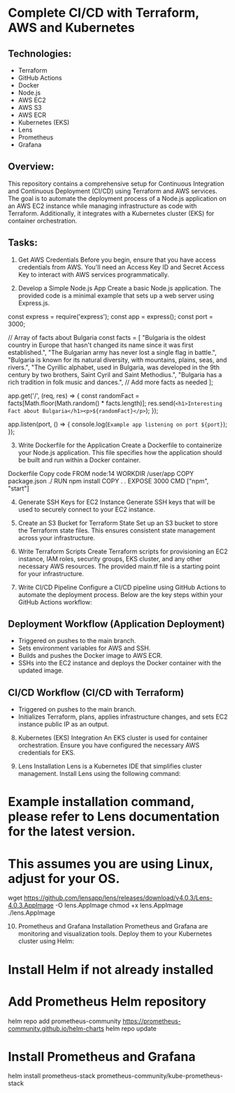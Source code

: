 # Complete CI/CD with Terraform, AWS and Kubernetes

## Technologies:
- Terraform
- GitHub Actions
- Docker
- Node.js
- AWS EC2
- AWS S3
- AWS ECR
- Kubernetes (EKS)
- Lens
- Prometheus
- Grafana

## Overview:
This repository contains a comprehensive setup for Continuous Integration and Continuous Deployment (CI/CD) using Terraform and AWS services. The goal is to automate the deployment process of a Node.js application on an AWS EC2 instance while managing infrastructure as code with Terraform. Additionally, it integrates with a Kubernetes cluster (EKS) for container orchestration.

## Tasks:
1. Get AWS Credentials
Before you begin, ensure that you have access credentials from AWS. You'll need an Access Key ID and Secret Access Key to interact with AWS services programmatically.

2. Develop a Simple Node.js App
Create a basic Node.js application. The provided code is a minimal example that sets up a web server using Express.js.

const express = require('express');
const app = express();
const port = 3000;

// Array of facts about Bulgaria
const facts = [
  "Bulgaria is the oldest country in Europe that hasn't changed its name since it was first established.",
  "The Bulgarian army has never lost a single flag in battle.",
  "Bulgaria is known for its natural diversity, with mountains, plains, seas, and rivers.",
  "The Cyrillic alphabet, used in Bulgaria, was developed in the 9th century by two brothers, Saint Cyril and Saint Methodius.",
  "Bulgaria has a rich tradition in folk music and dances.",
  // Add more facts as needed
];

app.get('/', (req, res) => {
  const randomFact = facts[Math.floor(Math.random() * facts.length)];
  res.send(`<h1>Interesting Fact about Bulgaria</h1><p>${randomFact}</p>`);
});

app.listen(port, () => {
  console.log(`Example app listening on port ${port}`);
});

3. Write Dockerfile for the Application
Create a Dockerfile to containerize your Node.js application. This file specifies how the application should be built and run within a Docker container.

Dockerfile
Copy code
FROM node:14
WORKDIR /user/app
COPY package.json ./
RUN npm install
COPY . .
EXPOSE 3000
CMD ["npm", "start"]

4. Generate SSH Keys for EC2 Instance
Generate SSH keys that will be used to securely connect to your EC2 instance.

5. Create an S3 Bucket for Terraform State
Set up an S3 bucket to store the Terraform state files. This ensures consistent state management across your infrastructure.

6. Write Terraform Scripts
Create Terraform scripts for provisioning an EC2 instance, IAM roles, security groups, EKS cluster, and any other necessary AWS resources. The provided main.tf file is a starting point for your infrastructure.

7. Write CI/CD Pipeline
Configure a CI/CD pipeline using GitHub Actions to automate the deployment process. Below are the key steps within your GitHub Actions workflow:

## Deployment Workflow (Application Deployment)
- Triggered on pushes to the main branch.
- Sets environment variables for AWS and SSH.
- Builds and pushes the Docker image to AWS ECR.
- SSHs into the EC2 instance and deploys the Docker container with the updated image.
## CI/CD Workflow (CI/CD with Terraform)
- Triggered on pushes to the main branch.
- Initializes Terraform, plans, applies infrastructure changes, and sets EC2 instance public IP as an output.

8. Kubernetes (EKS) Integration
An EKS cluster is used for container orchestration. Ensure you have configured the necessary AWS credentials for EKS.

9. Lens Installation
Lens is a Kubernetes IDE that simplifies cluster management. Install Lens using the following command:

# Example installation command, please refer to Lens documentation for the latest version.
# This assumes you are using Linux, adjust for your OS.
wget https://github.com/lensapp/lens/releases/download/v4.0.3/Lens-4.0.3.AppImage -O lens.AppImage
chmod +x lens.AppImage
./lens.AppImage

10. Prometheus and Grafana Installation
Prometheus and Grafana are monitoring and visualization tools. Deploy them to your Kubernetes cluster using Helm:

# Install Helm if not already installed
# Add Prometheus Helm repository
helm repo add prometheus-community https://prometheus-community.github.io/helm-charts
helm repo update

# Install Prometheus and Grafana
helm install prometheus-stack prometheus-community/kube-prometheus-stack
